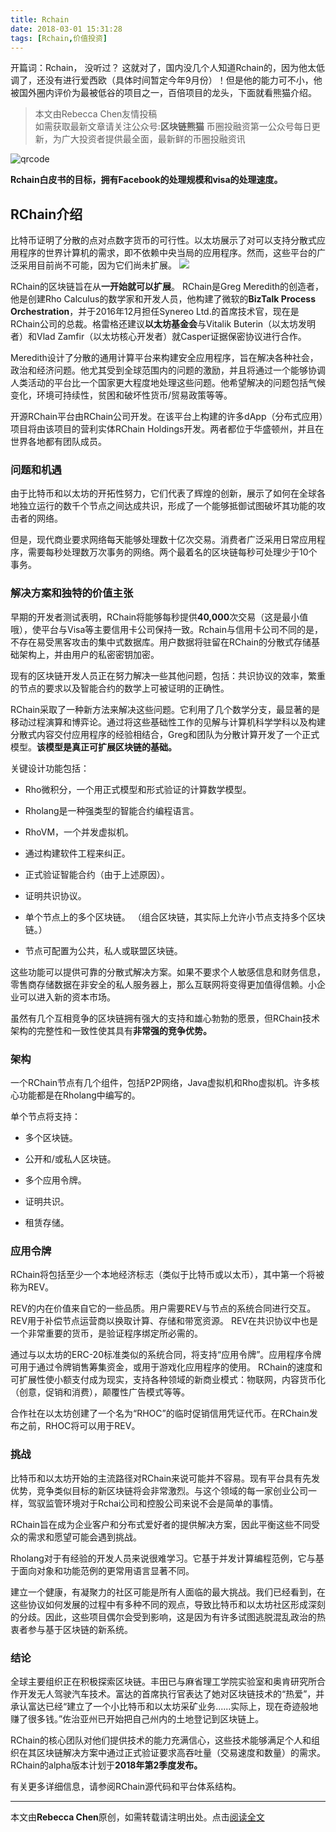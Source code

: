 ```yaml
---
title: Rchain
date: 2018-03-01 15:31:28
tags: [Rchain,价值投资]
---
```



开篇词：Rchain， 没听过？ 这就对了，国内没几个人知道Rchain的，因为他太低调了，还没有进行爱西欧（具体时间暂定今年9月份）！但是他的能力可不小，他被国外圈内评价为最被低谷的项目之一，百倍项目的龙头，下面就看熊猫介绍。

<!-- more -->

>本文由Rebecca Chen友情投稿   
如需获取最新文章请关注公众号:**区块链熊猫**
币圈投融资第一公众号每日更新，为广大投资者提供最全面，最新鲜的币圈投融资讯
>
![qrcode](http://7xnpvq.com1.z0.glb.clouddn.com/qrcode.bmp)

**Rchain白皮书的目标，拥有Facebook的处理规模和visa的处理速度。**



## RChain介绍 ##

比特币证明了分散的点对点数字货币的可行性。以太坊展示了对可以支持分散式应用程序的世界计算机的需求，即不依赖中央当局的应用程序。然而，这些平台的广泛采用目前尚不可能，因为它们尚未扩展。
![](http://7xnpvq.com1.z0.glb.clouddn.com/r%2001.png)



RChain的区块链旨在从**一开始就可以扩展**。 RChain是Greg Meredith的创造者，他是创建Rho Calculus的数学家和开发人员，他构建了微软的**BizTalk Process Orchestration**，并于2016年12月担任Synereo Ltd.的首席技术官，现在是RChain公司的总裁。格雷格还建议**以太坊基金会**与Vitalik Buterin（以太坊发明者）和Vlad Zamfir（以太坊核心开发者）就Casper证据保密协议进行合作。



Meredith设计了分散的通用计算平台来构建安全应用程序，旨在解决各种社会，政治和经济问题。他尤其受到全球范围内的问题的激励，并且将通过一个能够协调人类活动的平台比一个国家更大程度地处理这些问题。他希望解决的问题包括气候变化，环境可持续性，贫困和破坏性货币/贸易政策等等。



开源RChain平台由RChain公司开发。在该平台上构建的许多dApp（分布式应用）项目将由该项目的营利实体RChain Holdings开发。两者都位于华盛顿州，并且在世界各地都有团队成员。



### 问题和机遇 ###

由于比特币和以太坊的开拓性努力，它们代表了辉煌的创新，展示了如何在全球各地独立运行的数千个节点之间达成共识，形成了一个能够抵御试图破坏其功能的攻击者的网络。



但是，现代商业要求网络每天能够处理数十亿次交易。消费者广泛采用日常应用程序，需要每秒处理数万次事务的网络。两个最着名的区块链每秒可处理少于10个事务。



### 解决方案和独特的价值主张 ###

早期的开发者测试表明，RChain将能够每秒提供**40,000**次交易（这是最小值哦），使平台与Visa等主要信用卡公司保持一致。Rchain与信用卡公司不同的是，不存在易受黑客攻击的集中式数据库。用户数据将驻留在RChain的分散式存储基础架构上，并由用户的私密密钥加密。



现有的区块链开发人员正在努力解决一些其他问题，包括：共识协议的效率，繁重的节点的要求以及智能合约的数学上可被证明的正确性。



RChain采取了一种新方法来解决这些问题。它利用了几个数学分支，最显著的是移动过程演算和博弈论。通过将这些基础性工作的见解与计算机科学学科以及构建分散式内容交付应用程序的经验相结合，Greg和团队为分散计算开发了一个正式模型。**该模型是真正可扩展区块链的基础。**



关键设计功能包括：

- Rho微积分，一个用正式模型和形式验证的计算数学模型。

- Rholang是一种强类型的智能合约编程语言。

- RhoVM，一个并发虚拟机。

- 通过构建软件工程来纠正。

- 正式验证智能合约（由于上述原因）。

- 证明共识协议。

- 单个节点上的多个区块链。 （组合区块链，其实际上允许小节点支持多个区块链。）

- 节点可配置为公共，私人或联盟区块链。



这些功能可以提供可靠的分散式解决方案。如果不要求个人敏感信息和财务信息，零售商存储数据在非安全的私人服务器上，那么互联网将变得更加值得信赖。小企业可以进入新的资本市场。



虽然有几个互相竞争的区块链拥有强大的支持和雄心勃勃的愿景，但RChain技术架构的完整性和一致性使其具有**非常强的竞争优势。**



### 架构 ###

一个RChain节点有几个组件，包括P2P网络，Java虚拟机和Rho虚拟机。许多核心功能都是在Rholang中编写的。



单个节点将支持：



* 多个区块链。

* 公开和/或私人区块链。

* 多个应用令牌。

* 证明共识。

* 租赁存储。



### 应用令牌 ###

RChain将包括至少一个本地经济标志（类似于比特币或以太币），其中第一个将被称为REV。



REV的内在价值来自它的一些品质。用户需要REV与节点的系统合同进行交互。 REV用于补偿节点运营商以换取计算、存储和带宽资源。 REV在共识协议中也是一个非常重要的货币，是验证程序绑定所必需的。



通过与以太坊的ERC-20标准类似的系统合同，将支持“应用令牌”。应用程序令牌可用于通过令牌销售筹集资金，或用于游戏化应用程序的使用。 RChain的速度和可扩展性使小额支付成为现实，支持各种领域的新商业模式：物联网，内容货币化（创意，促销和消费），颠覆性广告模式等等。



合作社在以太坊创建了一个名为“RHOC”的临时促销信用凭证代币。在RChain发布之前，RHOC将可以用于REV。



### 挑战 ###

比特币和以太坊开始的主流路径对RChain来说可能并不容易。现有平台具有先发优势，竞争类似目标的新区块链将会非常激烈。与这个领域的每一家创业公司一样，驾驭监管环境对于Rchai公司和控股公司来说不会是简单的事情。



RChain旨在成为企业客户和分布式爱好者的提供解决方案，因此平衡这些不同受众的需求和愿望可能会遇到挑战。



Rholang对于有经验的开发人员来说很难学习。它基于并发计算编程范例，它与基于面向对象和功能范例的更常用语言显著不同。



建立一个健康，有凝聚力的社区可能是所有人面临的最大挑战。我们已经看到，在这些协议如何发展的过程中有多种不同的观点，导致比特币和以太坊社区形成深刻的分歧。因此，这些项目偶尔会受到影响，这是因为有许多试图逃脱混乱政治的热衷者参与基于区块链的新系统。



### 结论 ###

全球主要组织正在积极探索区块链。丰田已与麻省理工学院实验室和奥肯研究所合作开发无人驾驶汽车技术。富达的首席执行官表达了她对区块链技术的“热爱”，并承认富达已经“建立了一个小比特币和以太坊采矿业务......实际上，现在奇迹般地赚了很多钱。”佐治亚州已开始把自己州内的土地登记到区块链上。



RChain的核心团队对他们提供技术的能力充满信心，这些技术能够满足个人和组织在其区块链解决方案中通过正式验证要求高吞吐量（交易速度和数量）的需求。 RChain的alpha版本计划于**2018年第2季度发布。**



有关更多详细信息，请参阅RChain源代码和平台体系结构。

---
本文由**Rebecca Chen**原创，如需转载请注明出处。点击[阅读全文](https://mp.weixin.qq.com/s?__biz=MzU4NzQ1NTY1Mw==&mid=2247483668&idx=1&sn=b49153ff0978fe579343c60d68eb98a0&chksm=fdea8cdeca9d05c84a3df6c911b1486be62ce1cb1761033a11c552157f5c193f4f5986913c1f&scene=38#wechat_redirect)
